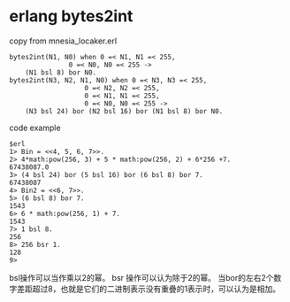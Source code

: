 # erlang bytes2int
copy from mnesia_locaker.erl

```
bytes2int(N1, N0) when 0 =< N1, N1 =< 255,
		       0 =< N0, N0 =< 255 ->
    (N1 bsl 8) bor N0.
bytes2int(N3, N2, N1, N0) when 0 =< N3, N3 =< 255,
			       0 =< N2, N2 =< 255,
			       0 =< N1, N1 =< 255,
			       0 =< N0, N0 =< 255 ->
    (N3 bsl 24) bor (N2 bsl 16) bor (N1 bsl 8) bor N0.
```

code example

```
$erl
1> Bin = <<4, 5, 6, 7>>.
2> 4*math:pow(256, 3) + 5 * math:pow(256, 2) + 6*256 +7.
67438087.0
3> (4 bsl 24) bor (5 bsl 16) bor (6 bsl 8) bor 7.
67438087
4> Bin2 = <<6, 7>>.
5> (6 bsl 8) bor 7.
1543
6> 6 * math:pow(256, 1) + 7.
1543
7> 1 bsl 8.
256
8> 256 bsr 1.
128
9>

```
bsl操作可以当作乘以2的幂。
bsr 操作可以认为除于2的幂。
当bor的左右2个数字差距超过8，也就是它们的二进制表示没有重疊的1表示时，可以认为是相加。
